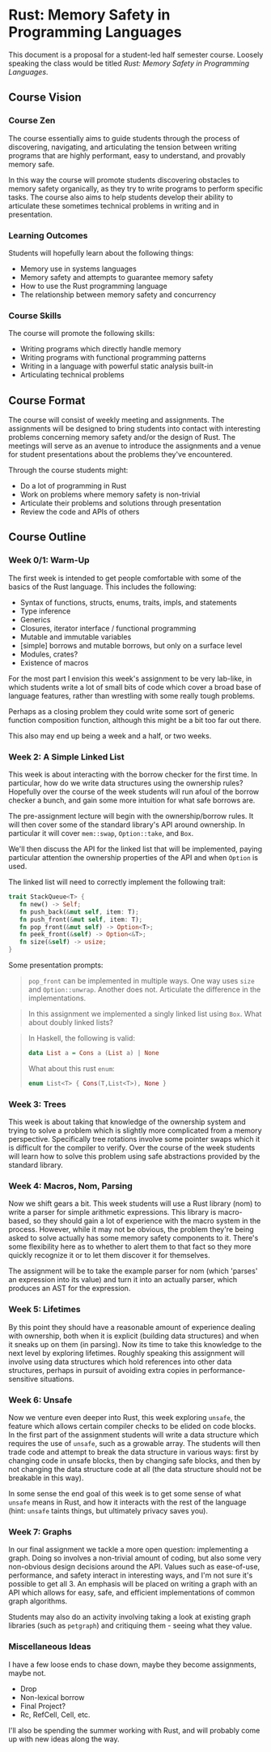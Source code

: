 # Rust: Memory Safety in Programming Languages

This document is a proposal for a student-led half semester course.
Loosely speaking the class would be titled _Rust: Memory Safety in Programming
Languages_.

## Course Vision

### Course Zen

The course essentially aims to guide students through the process of
discovering, navigating, and articulating the tension between writing programs
that are highly performant, easy to understand, and provably memory safe.

In this way the course will promote students discovering obstacles to memory
safety organically, as they try to write programs to perform specific tasks.
The course also aims to help students develop their ability to articulate these
sometimes technical problems in writing and in presentation.

### Learning Outcomes

Students will hopefully learn about the following things:
   * Memory use in systems languages
   * Memory safety and attempts to guarantee memory safety
   * How to use the Rust programming language
   * The relationship between memory safety and concurrency

### Course Skills

The course will promote the following skills:
   * Writing programs which directly handle memory
   * Writing programs with functional programming patterns
   * Writing in a language with powerful static analysis built-in
   * Articulating technical problems

## Course Format

The course will consist of weekly meeting and assignments. The assignments will
be designed to bring students into contact with interesting problems concerning
memory safety and/or the design of Rust. The meetings will serve as an avenue
to introduce the assignments and a venue for student presentations about the
problems they've encountered.

Through the course students might:
   * Do a lot of programming in Rust
   * Work on problems where memory safety is non-trivial
   * Articulate their problems and solutions through presentation
   * Review the code and APIs of others

## Course Outline

### Week 0/1: Warm-Up

The first week is intended to get people comfortable with some of the basics of
the Rust language. This includes the following:
   * Syntax of functions, structs, enums, traits, impls, and statements
   * Type inference
   * Generics
   * Closures, iterator interface / functional programming
   * Mutable and immutable variables
   * [simple] borrows and mutable borrows, but only on a surface level
   * Modules, crates?
   * Existence of macros

For the most part I envision this week's assignment to be very lab-like, in
which students write a lot of small bits of code which cover a broad base of
language features, rather than wrestling with some really tough problems.

Perhaps as a closing problem they could write some sort of generic function
composition function, although this might be a bit too far out there.

This also may end up being a week and a half, or two weeks.

### Week 2: A Simple Linked List

This week is about interacting with the borrow checker for the first time. In
particular, how do we write data structures using the ownership rules?
Hopefully over the course of the week students will run afoul of the borrow
checker a bunch, and gain some more intuition for what safe borrows are.

The pre-assignment lecture will begin with the ownership/borrow rules. It will
then cover some of the standard library's API around ownership. In particular
it will cover `mem::swap`, `Option::take`, and `Box`.

We'll then discuss the API for the linked list that will be implemented, paying
particular attention the ownership properties of the API and when `Option` is
used.

The linked list will need to correctly implement the following trait:

```rust
trait StackQueue<T> {
   fn new() -> Self;
   fn push_back(&mut self, item: T);
   fn push_front(&mut self, item: T);
   fn pop_front(&mut self) -> Option<T>;
   fn peek_front(&self) -> Option<&T>;
   fn size(&self) -> usize;
}
```

Some presentation prompts:

> `pop_front` can be implemented in multiple ways. One way uses `size` and
> `Option::unwrap`. Another does not. Articulate the difference in the
> implementations.


> In this assignment we implemented a singly linked list using `Box`. What
> about doubly linked lists?


> In Haskell, the following is valid:
>
> ```haskell
> data List a = Cons a (List a) | None
> ```
>
> What about this rust `enum`:
> ```rust
> enum List<T> { Cons(T,List<T>), None }
> ```

### Week 3: Trees

This week is about taking that knowledge of the ownership system and trying to
solve a problem which is slightly more complicated from a memory perspective.
Specifically tree rotations involve some pointer swaps which it is difficult
for the compiler to verify. Over the course of the week students will learn how
to solve this problem using safe abstractions provided by the standard library.

### Week 4: Macros, Nom, Parsing

Now we shift gears a bit. This week students will use a Rust library (nom) to
write a parser for simple arithmetic expressions. This library is macro-based,
so they should gain a lot of experience with the macro system in the process.
However, while it may not be obvious, the problem they're being asked to solve
actually has some memory safety components to it. There's some flexibility here
as to whether to alert them to that fact so they more quickly recognize it or
to let them discover it for themselves.

The assignment will be to take the example parser for nom (which 'parses' an
expression into its value) and turn it into an actually parser, which produces
an AST for the expression.

### Week 5: Lifetimes

By this point they should have a reasonable amount of experience dealing with
ownership, both when it is explicit (building data structures) and when it
sneaks up on them (in parsing). Now its time to take this knowledge to the next
level by exploring lifetimes. Roughly speaking this assignment will involve
using data structures which hold references into other data structures, perhaps
in pursuit of avoiding extra copies in performance-sensitive situations.

### Week 6: Unsafe

Now we venture even deeper into Rust, this week exploring `unsafe`, the feature
which allows certain compiler checks to be elided on code blocks. In the first
part of the assignment students will write a data structure which requires the
use of `unsafe`, such as a growable array. The students will then trade code
and attempt to break the data structure in various ways: first by changing code
in unsafe blocks, then by changing safe blocks, and then by not changing the
data structure code at all (the data structure should not be breakable in this
way).

In some sense the end goal of this week is to get some sense of what `unsafe`
means in Rust, and how it interacts with the rest of the language (hint:
`unsafe` taints things, but ultimately privacy saves you).

### Week 7: Graphs

In our final assignment we tackle a more open question: implementing a graph.
Doing so involves a non-trivial amount of coding, but also some very
non-obvious design decisions around the API. Values such as ease-of-use,
performance, and safety interact in interesting ways, and I'm not sure it's
possible to get all 3. An emphasis will be placed on writing a graph with an
API which allows for easy, safe, and efficient implementations of common graph
algorithms.

Students may also do an activity involving taking a look at existing graph
libraries (such as `petgraph`) and critiquing them - seeing what they value.

### Miscellaneous Ideas

I have a few loose ends to chase down, maybe they become assignments, maybe
not.
   * Drop
   * Non-lexical borrow
   * Final Project?
   * Rc, RefCell, Cell, etc.

I'll also be spending the summer working with Rust, and will probably come up
with new ideas along the way.
